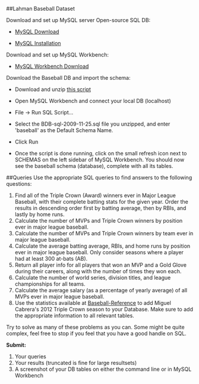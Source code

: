 ##Lahman Baseball Dataset


Download and set up MySQL server Open-source SQL DB:

* [MySQL Download](http://dev.mysql.com/downloads/mysql/)

* [MySQL Installation](http://dev.mysql.com/doc/refman/5.6/en/installing.html)

Download and set up MySQL Workbench:

* [MySQL Workbench Download](http://dev.mysql.com/downloads/workbench/)

Download the Baseball DB and import the schema:

* Download and unzip [this script](https://github.com/pburkard88/DS_BOS_06/raw/master/Lessons/Lesson02/BDB-sql-2009-11-25.sql.zip)

* Open MySQL Workbench and connect your local DB (localhost)

* File -> Run SQL Script...

* Select the BDB-sql-2009-11-25.sql file you unzipped, and enter 'baseball' as the Default Schema Name.

* Click Run

* Once the script is done running, click on the small refresh icon next to SCHEMAS on the left sidebar of MySQL Workbench.  You should now see the baseball schema (database), complete with all its tables.

##Queries
Use the appropriate SQL queries to find answers to the following questions:

1. Find all of the Triple Crown (Award) winners ever in Major League Baseball, with their complete batting stats for the given year.  Order the results in descending order first by batting average, then by RBIs, and lastly by home runs.
2. Calculate the number of MVPs and Triple Crown winners by position ever in major league baseball.
3. Calculate the number of MVPs and Triple Crown winners by team ever in major league baseball.
4. Calculate the average batting average, RBIs, and home runs by position ever in major league baseball.  Only consider seasons where a player had at least 300 at-bats (AB).
5. Return all player info for all players that won an MVP and a Gold Glove during their careers, along with the number of times they won each.
6. Calculate the number of world series, division titles, and league championships for all teams.
7. Calculate the average salary (as a percentage of yearly average) of all MVPs ever in major league baseball.
8. Use the statistics available at [Baseball-Reference](http://www.baseball-reference.com/players/c/cabremi01.shtml) to add Miguel Cabrera's 2012 Triple Crown season to your Database.  Make sure to add the appropriate information to all relevant tables.

Try to solve as many of these problems as you can.  Some might be quite complex, feel free to stop if you feel that you have a good handle on SQL.

**Submit:**  
1. Your queries  
2. Your results (truncated is fine for large resultsets)  
3. A screenshot of your DB tables on either the command line or in MySQL Workbench
